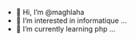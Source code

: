 - 👋 Hi, I’m @maghlaha
- 👀 I’m interested in informatique ...
- 🌱 I’m currently learning php ...


<!---
maghlaha/maghlaha is a ✨ special ✨ repository because its `README.md` (this file) appears on your GitHub profile.
You can click the Preview link to take a look at your changes.
--->
